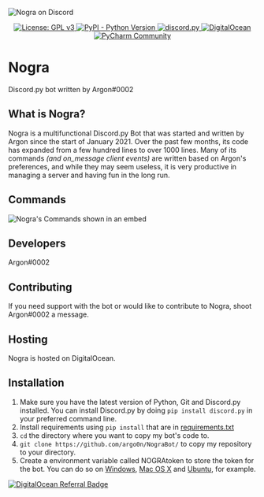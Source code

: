 ![Nogra on Discord](https://i.imgur.com/M4CDNRD.png)

<p align="center">
  <a href="https://www.gnu.org/licenses/gpl-3.0">
    <img src="https://img.shields.io/badge/License-GPLv3-blue.svg" alt="License: GPL v3">
  </a>
  <a href="https://www.python.org/downloads/">
    <img alt="PyPI - Python Version" src="https://img.shields.io/pypi/pyversions/Red-Discordbot">
  </a>
  <a href="https://github.com/Rapptz/discord.py/">
     <img src="https://img.shields.io/badge/discord-py-blue.svg" alt="discord.py">
  </a>
  <a href="https://heroku.com">
    <img src="https://img.shields.io/badge/Hosted%20on-DigitalOcean-blue" alt="DigitalOcean">
  </a>
  <a href='https://www.jetbrains.com/pycharm/'>
      <img src='https://img.shields.io/badge/IDLE-PyCharm-18d68c' alt='PyCharm Community' />
  </a>
</p>

# Nogra

Discord.py bot written by Argon#0002

## What is Nogra?
Nogra is a multifunctional Discord.py Bot that was started and written by Argon since the start of January 2021. Over the past few months, its code has expanded from a few hundred lines to over 1000 lines. Many of its commands *(and on_message client events)* are written based on Argon's preferences, and while they may seem useless, it is very productive in managing a server and having fun in the long run.

## Commands
![Nogra's Commands shown in an embed](https://i.ibb.co/jrR55vz/image.png)

## Developers
Argon#0002

## Contributing
If you need support with the bot or would like to contribute to Nogra, shoot Argon#0002 a message.

## Hosting
Nogra is hosted on DigitalOcean.

## Installation
  1. Make sure you have the latest version of Python, Git and Discord.py installed. You can install Discord.py by doing `pip install discord.py` in your preferred command line.
  2. Install requirements using `pip install` that are in <a href="https://github.com/argo0n/NograBot/blob/master/requirements.txt">requirements.txt</a>
  3. `cd` the directory where you want to copy my bot's code to.
  4. `git clone https://github.com/argo0n/NograBot/` to copy my repository to your directory.
  5. Create a environment variable called NOGRAtoken to store the token for the bot. You can do so on <a href="https://docs.oracle.com/en/database/oracle/machine-learning/oml4r/1.5.1/oread/creating-and-modifying-environment-variables-on-windows.html">Windows</a>, <a href="https://apple.stackexchange.com/questions/106778/how-do-i-set-environment-variables-on-os-x">Mac OS X</a> and <a href="https://askubuntu.com/questions/58814/how-do-i-add-environment-variables">Ubuntu</a>, for example.
  
<a href="https://www.digitalocean.com/?refcode=dc24e169f576&utm_campaign=Referral_Invite&utm_medium=Referral_Program&utm_source=badge"><img src="https://web-platforms.sfo2.digitaloceanspaces.com/WWW/Badge%203.svg" alt="DigitalOcean Referral Badge" /></a>
